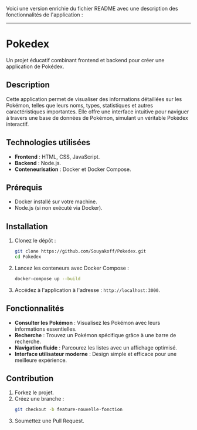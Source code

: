Voici une version enrichie du fichier README avec une description des fonctionnalités de l'application :

---

# Pokedex

Un projet éducatif combinant frontend et backend pour créer une application de Pokédex.

## Description

Cette application permet de visualiser des informations détaillées sur les Pokémon, telles que leurs noms, types, statistiques et autres caractéristiques importantes. Elle offre une interface intuitive pour naviguer à travers une base de données de Pokémon, simulant un véritable Pokédex interactif.

## Technologies utilisées

- **Frontend** : HTML, CSS, JavaScript.
- **Backend** : Node.js.
- **Conteneurisation** : Docker et Docker Compose.

## Prérequis

- Docker installé sur votre machine.
- Node.js (si non exécuté via Docker).

## Installation

1. Clonez le dépôt :
   ```bash
   git clone https://github.com/Souyakoff/Pokedex.git
   cd Pokedex
   ```

2. Lancez les conteneurs avec Docker Compose :
   ```bash
   docker-compose up --build
   ```

3. Accédez à l'application à l'adresse : `http://localhost:3000`.

## Fonctionnalités

- **Consulter les Pokémon** : Visualisez les Pokémon avec leurs informations essentielles.
- **Recherche** : Trouvez un Pokémon spécifique grâce à une barre de recherche.
- **Navigation fluide** : Parcourez les listes avec un affichage optimisé.
- **Interface utilisateur moderne** : Design simple et efficace pour une meilleure expérience.

## Contribution

1. Forkez le projet.
2. Créez une branche :
   ```bash
   git checkout -b feature-nouvelle-fonction
   ```
3. Soumettez une Pull Request.
